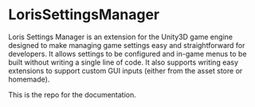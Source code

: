 # LorisSettingsManager

Loris Settings Manager is an extension for the Unity3D game engine designed to make managing game settings easy and straightforward for developers. It allows settings to be configured and in-game menus to be built without writing a single line of code. It also supports writing easy extensions to support custom GUI inputs (either from the asset store or homemade).

This is the repo for the documentation.
